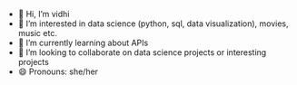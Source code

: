 - 👋 Hi, I’m vidhi
- 👀 I’m interested in data science (python, sql, data visualization), movies, music etc. 
- 🌱 I’m currently learning about APIs
- 💞️ I’m looking to collaborate on data science projects or interesting projects
- 😄 Pronouns: she/her


<!---
ouidhi/ouidhi is a ✨ special ✨ repository because its `README.md` (this file) appears on your GitHub profile.
You can click the Preview link to take a look at your changes.
--->
